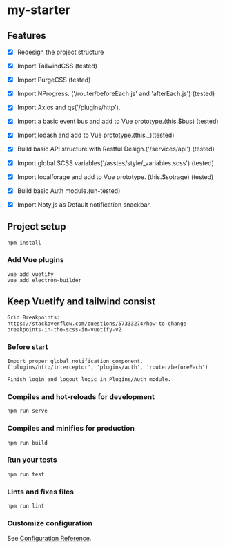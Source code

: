 # my-starter

## Features

- [x] Redesign the project structure
- [x] Import TailwindCSS (tested)
- [x] Import PurgeCSS (tested)
- [x] Import NProgress. ('/router/beforeEach.js' and 'afterEach.js') (tested)
- [x] Import Axios and qs('/plugins/http').
- [x] Import a basic event bus and add to Vue prototype.(this.$bus) (tested)
- [x] Import lodash and add to Vue prototype.(this._)(tested)
- [x] Build basic API structure with Restful Design.('/services/api') (tested)
- [x] Import global SCSS variables('/asstes/style/_variables.scss') (tested)
- [x] Import localforage and add to Vue prototype. (this.$sotrage) (tested)
- [x] Build basic Auth module.(un-tested)
- [x] Import Noty.js as Default notification snackbar. 


## Project setup
```
npm install
```

### Add Vue plugins
```
vue add vuetify
vue add electron-builder
```

## Keep Vuetify and tailwind consist
```
Grid Breakpoints:
https://stackoverflow.com/questions/57333274/how-to-change-breakpoints-in-the-scss-in-vuetify-v2
```


### Before start
```
Import proper global notification component.('plugins/http/interceptor', 'plugins/auth', 'router/beforeEach')

Finish login and logout logic in Plugins/Auth module.
```

### Compiles and hot-reloads for development
```
npm run serve
```

### Compiles and minifies for production
```
npm run build
```

### Run your tests
```
npm run test
```

### Lints and fixes files
```
npm run lint
```

### Customize configuration
See [Configuration Reference](https://cli.vuejs.org/config/).


